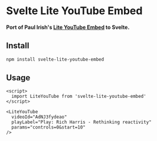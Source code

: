 # Svelte Lite YouTube Embed

<strong>Port of Paul Irish's
[Lite YouTube Embed](https://github.com/paulirish/lite-youtube-embed) to
Svelte.</strong>

## Install

```bash
npm install svelte-lite-youtube-embed
```

## Usage

```svelte
<script>
  import LiteYouTube from 'svelte-lite-youtube-embed'
</script>

<LiteYouTube
  videoId="AdNJ3fydeao"
  playLabel="Play: Rich Harris - Rethinking reactivity"
  params="controls=0&start=10"
/>
```
